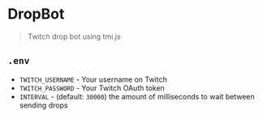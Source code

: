 # DropBot

> Twitch drop bot using tmi.js

## `.env`

-   `TWITCH_USERNAME` - Your username on Twitch
-   `TWITCH_PASSWORD` - Your Twitch OAuth token
-   `INTERVAL` - (default: `30000`) the amount of milliseconds to wait between sending drops
